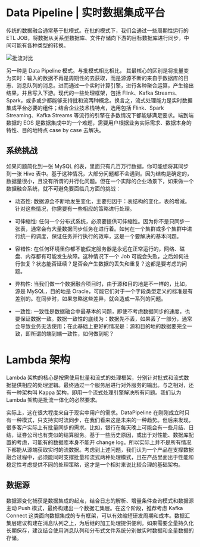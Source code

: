 # Data Pipeline | 实时数据集成平台

传统的数据融合通常基于批模式。在批的模式下，我们会通过一些周期性运行的 ETL JOB，将数据从关系型数据库、文件存储向下游的目标数据库进行同步，中间可能有各种类型的转换。

![批流对比](https://tva4.sinaimg.cn/large/005R6Otmgy1g7b1zsx4q3j30ni0d6wfe.jpg)

另一种是 Data Pipeline 模式。与批模式相比相比， 其最核心的区别是将批量变为实时：输入的数据不再是周期性的去获取，而是源源不断的来自于数据库的日志、消息队列的消息。进而通过一个实时计算引擎，进行各种聚合运算，产生输出结果，并且写入下游。现代的一些处理框架，包括 Flink、Kafka Streams、Spark，或多或少都能够支持批和流两种概念。换言之，流式处理能力是实时数据集成平台必要的组件；结合企业技术栈特点，选用包括 Flink、Spark Streaming、Kafka Streams 等流行的引擎在多数情况下都能够满足要求。端到端数据的 EOS 是数据集成中的一个难题，需要用户根据业务实际需求、数据本身的特性、目的地特点 case by case 去解决。

## 系统挑战

如果问题简化到一张 MySQL 的表，里面只有几百万行数据，你可能想将其同步到一张 Hive 表中。基于这种情况，大部分问题都不会遇到。因为结构是确定的，数据量很小，且没有所谓的并行化问题。但在一个实际的企业场景下，如果做一个数据融合系统，就不可避免要面临几方面的挑战：

- 动态性: 数据源会不断地发生变化，主要归因于：表结构的变化，表的增减。针对这些情况，你需要有一些相应的策略进行处理。

- 可伸缩性: 任何一个分布式系统，必须要提供可伸缩性。因为你不是只同步一张表，通常会有大量数据同步任务在进行着。如何在一个集群或多个集群中进行统一的调度，保证任务并行执行的效率，这是一个要解决的基本问题。

- 容错性: 在任何环境里你都不能假定服务器是永远在正常运行的，网络、磁盘、内存都有可能发生故障。这种情况下一个 Job 可能会失败，之后如何进行恢复？状态能否延续？是否会产生数据的丢失和重复？这都是要考虑的问题。

- 异构性: 当我们做一个数据融合项目时，由于源和目的地是不一样的，比如，源是 MySQL，目的地是 Oracle，可能它们对于一个字段类型定义的标准是有差别的。在同步时，如果忽略这些差异，就会造成一系列的问题。

- 一致性: 一致性是数据融合中最基本的问题，即使不考虑数据同步的速度，也要保证数据一致。数据一致性的底线为：数据先不丢，如果丢了一部分，通常会导致业务无法使用；在此基础上更好的情况是：源和目的地的数据要完全一致，即所谓的端到端一致性，如何做到呢？

# Lambda 架构

Lambda 架构的核心是按需使用批量和流式的处理框架，分别针对批式和流式数据提供相应的处理逻辑。最终通过一个服务层进行对外服务的输出。与之相对，还有一种架构叫 Kappa 架构，即用一个流式处理引擎解决所有问题。我们认为 Lambda 架构是批流一体化的必然要求。

实际上，这在很大程度来自于现实中用户的需求。DataPipeline 在刚刚成立时只有一种模式，只支持实时流同步，在我们看来这是未来的一种趋势。但后来发现，很多客户实际上有批量同步的需求。比如，银行在每天晚上可能会有一些月结、日结，证券公司也有类似的结算服务。基于一些历史原因，或出于对性能、数据库配置的考虑，可能有的数据库本身不能开 change log。所以实际上并不是所有情况下都能从源端获取实时的流数据。考虑到上述问题，我们认为一个产品在支撑数据融合过程中，必须能同时支撑批量和流式两种处理模式，且在产品里面出于性能和稳定性考虑提供不同的处理策略，这才是一个相对来说比较合理的基础架构。

## 数据源

数据源变化捕获是数据集成的起点，结合日志的解析、增量条件查询模式和数据源主动 Push 模式，最终构建出一个数据汇集层。在这个阶段，推荐考虑 Kafka Connect 这类面向数据集成的专有框架，可以有效缩短研发周期和成本。数据汇集层建议构建在消息队列之上，为后继的加工处理提供便利。如果需要全量持久化长期保存，建议结合使用消息队列和分布式文件系统分别做实时数据和全量数据的存储。

